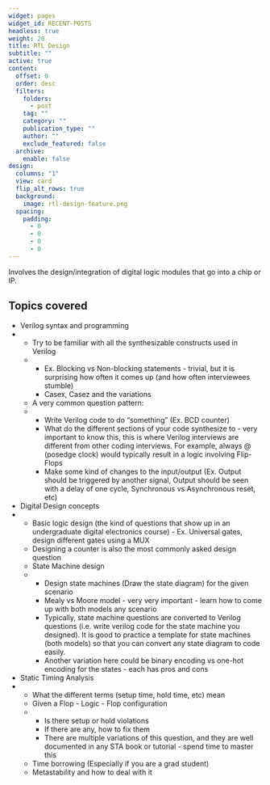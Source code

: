 ```yaml
---
widget: pages
widget_id: RECENT-POSTS
headless: true
weight: 20
title: RTL Design
subtitle: ""
active: true
content:
  offset: 0
  order: desc
  filters:
    folders:
      - post
    tag: ""
    category: ""
    publication_type: ""
    author: ""
    exclude_featured: false
  archive:
    enable: false
design:
  columns: "1"
  view: card
  flip_alt_rows: true
  background:
    image: rtl-design-feature.png
  spacing:
    padding:
      - 0
      - 0
      - 0
      - 0
---
```



Involves the design/integration of digital logic modules that go into a chip or IP.

## Topics covered

* Verilog syntax and programming
* * Try to be familiar with all the synthesizable constructs used in Verilog
  * * Ex. Blocking vs Non-blocking statements - trivial, but it is surprising how often it comes up (and how often interviewees stumble)
    * Casex, Casez and the variations
  * A very common question pattern: 
  * * Write Verilog code to do “something” (Ex. BCD counter)
    * What do the different sections of your code synthesize to - very important to know this, this is where Verilog interviews are different from other coding interviews. For example, always @ (posedge clock) would typically result in a logic involving Flip-Flops
    * Make some kind of changes to the input/output (Ex. Output should be triggered by another signal, Output should be seen with a delay of one cycle, Synchronous vs Asynchronous reset, etc)
* Digital Design concepts
* * Basic logic design (the kind of questions that show up in an undergraduate digital electronics course) - Ex. Universal gates, design different gates using a MUX
  * Designing a counter is also the most commonly asked design question
  * State Machine design
  * * Design state machines (Draw the state diagram) for the given scenario
    * Mealy vs Moore model - very very important - learn how to come up with both models any scenario
    * Typically, state machine questions are converted to Verilog questions (i.e. write verilog code for the state machine you designed). It is good to practice a template for state machines (both models) so that you can convert any state diagram to code easily.
    * Another variation here could be binary encoding vs one-hot encoding for the states - each has pros and cons
* Static Timing Analysis
* * What the different terms (setup time, hold time, etc) mean
  * Given a Flop - Logic - Flop configuration
  * * Is there setup or hold violations
    * If there are any, how to fix them
    * There are multiple variations of this question, and they are well documented in any STA book or tutorial - spend time to master this
  * Time borrowing (Especially if you are a grad student)
  * Metastability and how to deal with it